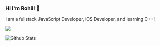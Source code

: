### Hi I'm Rohil! 👋

I am a fullstack JavaScript Developer, iOS Developer, and learning C++!




![](https://komarev.com/ghpvc/?username=rohilpatel1&color=red)

![Github Stats](https://github-readme-stats.vercel.app/api?username=rohilpatel1&count_private=true&theme=dracula&show_icons=true&include_all_commits=true)
